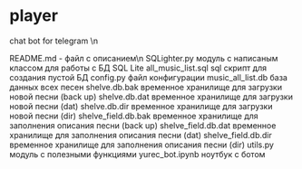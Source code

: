 # player
chat bot for telegram \n

README.md	 - файл с описанием\n
SQLighter.py	модуль с написаным классом для работы с БД SQL Lite 
all_music_list.sql	sql скрипт для создания пустой БД
config.py	файл конфигурации
music_all_list.db	база данных всех песен
shelve.db.bak	временное хранилище для загрузки новой песни (back up)
shelve.db.dat	временное хранилище для загрузки новой песни (dat)
shelve.db.dir	временное хранилище для загрузки новой песни (dir)
shelve_field.db.bak	временное хранилище для заполнения описания песни (back up)
shelve_field.db.dat временное хранилище для заполнения описания песни (dat)
shelve_field.db.dir	временное хранилище для заполнения описания песни (dir)
utils.py	модуль с полезными функциями
yurec_bot.ipynb ноутбук с ботом
